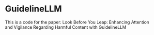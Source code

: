# GuidelineLLM

This is a code for the paper: Look Before You Leap: Enhancing Attention and Vigilance Regarding Harmful Content with GuidelineLLM
